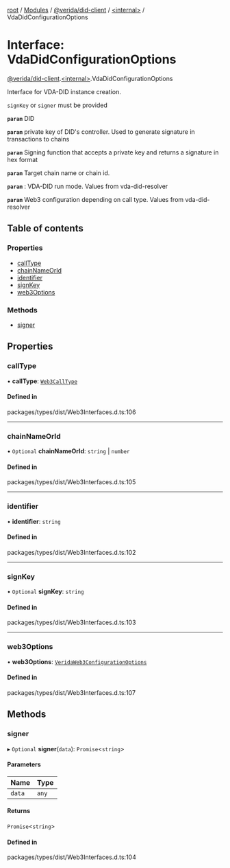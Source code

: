 [root](../README.md) / [Modules](../modules.md) / [@verida/did-client](../modules/verida_did_client.md) / [<internal\>](../modules/verida_did_client._internal_.md) / VdaDidConfigurationOptions

# Interface: VdaDidConfigurationOptions

[@verida/did-client](../modules/verida_did_client.md).[<internal\>](../modules/verida_did_client._internal_.md).VdaDidConfigurationOptions

Interface for VDA-DID instance creation.

`signKey` or `signer` must be provided

**`param`** DID

**`param`** private key of DID's controller. Used to generate signature in transactions to chains

**`param`** Signing function that accepts a private key and returns a signature in hex format

**`param`** Target chain name or chain id.

**`param`** : VDA-DID run mode. Values from vda-did-resolver

**`param`** Web3 configuration depending on call type. Values from vda-did-resolver

## Table of contents

### Properties

- [callType](verida_did_client._internal_.VdaDidConfigurationOptions.md#calltype)
- [chainNameOrId](verida_did_client._internal_.VdaDidConfigurationOptions.md#chainnameorid)
- [identifier](verida_did_client._internal_.VdaDidConfigurationOptions.md#identifier)
- [signKey](verida_did_client._internal_.VdaDidConfigurationOptions.md#signkey)
- [web3Options](verida_did_client._internal_.VdaDidConfigurationOptions.md#web3options)

### Methods

- [signer](verida_did_client._internal_.VdaDidConfigurationOptions.md#signer)

## Properties

### callType

• **callType**: [`Web3CallType`](../modules/verida_did_client._internal_.md#web3calltype)

#### Defined in

packages/types/dist/Web3Interfaces.d.ts:106

___

### chainNameOrId

• `Optional` **chainNameOrId**: `string` \| `number`

#### Defined in

packages/types/dist/Web3Interfaces.d.ts:105

___

### identifier

• **identifier**: `string`

#### Defined in

packages/types/dist/Web3Interfaces.d.ts:102

___

### signKey

• `Optional` **signKey**: `string`

#### Defined in

packages/types/dist/Web3Interfaces.d.ts:103

___

### web3Options

• **web3Options**: [`VeridaWeb3ConfigurationOptions`](../modules/verida_did_client._internal_.md#veridaweb3configurationoptions)

#### Defined in

packages/types/dist/Web3Interfaces.d.ts:107

## Methods

### signer

▸ `Optional` **signer**(`data`): `Promise`<`string`\>

#### Parameters

| Name | Type |
| :------ | :------ |
| `data` | `any` |

#### Returns

`Promise`<`string`\>

#### Defined in

packages/types/dist/Web3Interfaces.d.ts:104
